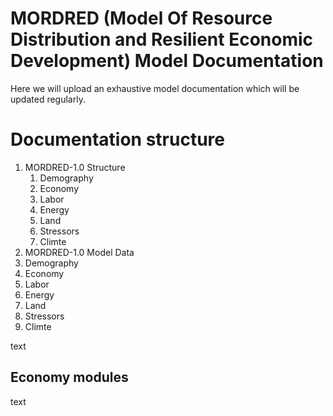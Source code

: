 # MORDRED (Model Of Resource Distribution and Resilient Economic Development) Model Documentation
Here we will upload an exhaustive model documentation which will be updated regularly.
# Documentation structure
1. MORDRED-1.0 Structure
   1. Demography
   2. Economy
   3. Labor
   4. Energy
   5. Land
   6. Stressors
   7. Climte
2. MORDRED-1.0 Model Data
  1. Demography
   2. Economy
   3. Labor
   4. Energy
   5. Land
   6. Stressors
   7. Climte


text
## Economy modules
text
